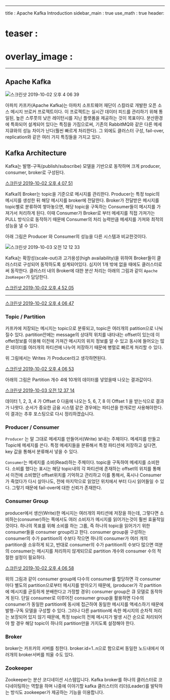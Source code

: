
---
title : Apache Kafka Introduction
sidebar_main : true
use_math : true
header:
  # teaser :
  # overlay_image :

---
## Apache Kafka

![스크린샷 2019-10-02 오후 4 06 39](https://user-images.githubusercontent.com/44635266/66056360-f2dac700-e571-11e9-9758-2abb8105fc29.png)


아파치 카프카(Apache Kafka)는 아파치 소프트웨어 재단이 스칼라로 개발한 오픈 소스 메시지 브로커 프로젝트이다. 이 프로젝트는 실시간 데이터 피드를 관리하기 위해 통일된, 높은 스루풋의 낮은 레이턴시를 지닌 플랫폼을 제공하는 것이 목표이다. 
분산환경에 특화되어 설계되어 있다는 특징을 가짐으로써, 기존의 RabbitMQ와 같은 다른 메세지큐와의 성능 차이가 난다(훨씬 빠르게 처리한다). 그 외에도 클러스터 구성, fail-over, replication와 같은 여러 가지 특징들을 가지고 있다.


## Kafka Architecture

Kafka는 발행-구독(publish/subscribe) 모델을 기반으로 동작하며 크게 producer, consumer, broker로 구성된다.

[스크린샷 2019-10-02 오후 4 07 51](https://user-images.githubusercontent.com/44635266/66056393-fbcb9880-e571-11e9-905d-c71b612ddc63.png)

Kafka의 Broker는 topic을 기준으로 메시지를 관리한다. Producer는 특정 topic의 메시지를 생성한 뒤 해당 메시지를 broker에 전달한다. Broker가 전달받은 메시지를 topic별로 분류하여 쌓아놓으면, 해당 topic을 구독하는 Consumer들이 메시지를 가져가서 처리하게 된다. 이때 Consumer가 Broker로 부터 메세지를 직접 가져가는 PULL 방식으로 동작하기 때문에 Consumer의 처리 능력만큼 메세지를 가져와 최적의 성능을 낼 수 있다.

아래 그림은 Producer 와 Consumer의 성능을 다른 시스템과 비교한것이다.

![스크린샷 2019-10-03 오전 12 12 33](https://user-images.githubusercontent.com/44635266/66056712-857b6600-e572-11e9-99af-5ad6e19ea126.png)

Kafka는 확장성(scale-out)과 고가용성(high availability)을 위하여 Broker들이 클러스터로 구성되어 동작하도록 설계되어있다. 심지어 1개 밖에 없을 때에도 클러스터로써 동작한다. 클러스터 내의 Broker에 대한 분산 처리는 아래의 그림과 같이 `Apache ZooKeeper`가 담당한다.

[스크린샷 2019-10-02 오후 4 52 05](https://user-images.githubusercontent.com/44635266/66056397-fd955c00-e571-11e9-9ef1-9557898e710f.png)

---

[스크린샷 2019-10-02 오후 4 06 47](https://user-images.githubusercontent.com/44635266/66056412-02f2a680-e572-11e9-86db-6c81cb177b01.png)

### Topic / Partition

카프카에 저장되는 메시지는 topic으로 분류되고, topic은 여러개의 patition으로 나눠질수 있다. partition안에는 message의 상대적 위치를 내타내는 offset이 있는데 이 offet정보를 이용해 이전에 가져간 메시지의 위치 정보를 알 수 있고 동시에 들어오는 많은 데이터를 여러개의 파티션에 나누어 저장하기 때문에 병렬로 빠르게 처리할 수 있다.

위 그림에서는 Writes 가 Producer라고 생각하면된다.

[스크린샷 2019-10-02 오후 4 06 53](https://user-images.githubusercontent.com/44635266/66056413-02f2a680-e572-11e9-99ba-2e876dad5403.png)

아래의 그림은 Partition 개수 4에 10개의 데이터를 넣었을때 나오는 결과값이다.

[스크린샷 2019-10-03 오전 12 37 14](https://user-images.githubusercontent.com/44635266/66058988-43542380-e576-11e9-9edd-d6d55b93742d.png)

데이터 1, 2, 3, 4 가 Offset 0 다음에 나오는 5, 6, 7, 8 이 Offset 1 을 받는식으로 결과가 나왓다. 순서가 중요한 금융 시스템 같은 경우에는 파티션을 한개로만 사용해야한다. 이 결과는 추후 포스팅으로 다시 정리하겠습니다.

### Producer / Consumer

`Producer` 는 말 그대로 메세지를 만들어서(Write) 보내는 주체이다. 메세지를 만들고 Topic에 메세지를 쓴다. 특정 메세지들을 분류해서 특정 파티션에 저장하고 싶다면, key 값을 통해서 분류해서 넣을 수 있다. 

`Consumer`는 메세지를 소비(Read)하는 주체이다. topic을 구독하여 메세지를 소비한다. 소비를 했다는 표시는 해당 topic내의 각 파티션에 존재하는 offset의 위치를 통해서 이전에 소비했던 offset위치를 기억하고 관리하고 이를 통해서, 혹시나 Consumer가 죽었다가 다시 살아나도, 전에 마지막으로 읽었던 위치에서 부터 다시 읽어들일 수 있다. 그렇기 때문에 fail-over에 대한 신뢰가 존재한다.

### Consumer Group

producer에서 생산(Write)한 메시지는 여러개의 파티션에 저장을 하는데, 그렇다면 소비하는(consumer)하는 쪽에서도 여러 소비자가 메시지를 읽어가는것이 훨씬 효율적일 것이다. 하나의 목표를 위해 소비를 하는 그룹, 즉 하나의 topic을 읽어가기 위한 consumer들을 consumer group라고 한다.
consumer group을 구성하는 consumer의 수가 partition의 수보다 작으면 하나의 consumer가 여러 개의 partition을 소유하게 되고, 반대로 consumer의 수가 partition의 수보다 많으면 여분의 consumer는 메시지를 처리하지 않게되므로 partition 개수와 consumer 수의 적절한 설정이 필요하다.

[스크린샷 2019-10-02 오후 4 06 58](https://user-images.githubusercontent.com/44635266/66056419-06862d80-e572-11e9-9e47-ce1f0ac14c82.png)

위의 그림과 같이 consumer group에 다수의 consumer를 할당하면 각 consumer마다 별도의 partition으로부터 메시지를 받아오기 때문에, (producer가 각 partition에 메시지를 균등하게 분배한다고 가정할 경우) consumer group은 큐 모델로 동작하게 된다.
단일 consumer로 이루어진 consumer group을 활용하면 다수의 consumer가 동일한 partition에 동시에 접근하여 동일한 메시지를 액세스하기 때문에 발행-구독 모델을 구성할 수 있다.
그러나 다른 partition에 속한 메시지의 순차적 처리는 보장되어 있지 않기 때문에, 특정 topic의 전체 메시지가 발생 시간 순으로 처리되어야 할 경우 해당 topic이 하나의 partition만을 가지도록 설정해야 한다.

### Broker

broker는 카프카의 서버를 칭한다. broker.id=1..n으로 함으로써 동일한 노드내에서 여러개의 broker서버를 띄울 수도 있다. 

### Zookeeper

Zookeeper는 분산 코디네이션 시스템입니다. Kafka broker를 하나의 클러스터로 코디네이팅하는 역할을 하며 나중에 이야기할 kafka 클러스터의 리더(Leader)를 발탁하는 방식도 zookeeper가 제공하는 기능을 이용합니다.

